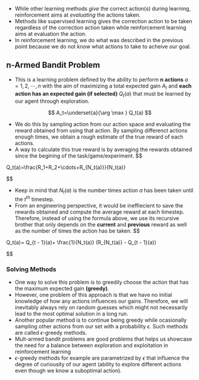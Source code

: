 - While other learning methods *give* the correct action(s) during learning, reinforcement aims at *evaluating* the actions taken.
- Methods like supervised learning gives the correction action to be taken regardless of the correction action taken while reinforcement learning aims at evaluation the action.
- In reinforcement learning, we do what was described in the previous point because we do not know what actions to take to acheive our goal.

## n-Armed Bandit Problem
- This is  a learning problem defined by the ability to perform **n actions** $a = 1, 2, \cdots, n$ with the aim of maximizing a total expected gain $A_t$ and **each action has an expected gain (if selected)**  $Q_t(a)$ that must be learned by our agent through exploration.

$$
A_t=\underset{a}{\arg \max } Q_t(a)
$$

- We do this by sampling action from our action space and evaluating the reward obtained from using that action. By sampling differenct actions enough times, we obtain a rough estimate of the true reward of each actions.
- A way to calculate this true reward is by averaging the rewards obtained since the begining of the task/game/experiment.
$$

Q_t(a)=\frac{R_1+R_2+\cdots+R_{N_t(a)}}{N_t(a)}

$$
- Keep in mind that $N_t(a)$ is the number times action $a$ has been taken until the $t^{th}$ timestep.
- From an engineering perspective, it would be ineffiecient to save the rewards obtained and compute the average reward  at each timestep. Therefore, instead of using the formula above, we use its recursive brother that only depends on the **current** and **previous** reward as well as the number of times the action has be taken.
$$

Q_t(a)= Q_{t - 1}(a)+ \frac{1}{N_t(a)} (R_{N_t(a)} - Q_{t - 1}(a))

$$
### Solving Methods
- One way to solve this problem is to greedily choose the action that has the maximum expected gain **(greedy)**. 
- However, one problem of this approach is that we have no initial knowledge of how any actions influences our gains. Therefore, we will inevitably always rely on random guesses which might not necessarily lead to the most optimal solution in a long run.
- Another popular method is to continue being greedy while ocasionally sampling other actions from our set with a probability $\epsilon$. Such methods are called $\epsilon$-greedy methods.
- Mult-armed bandit problems are good problems that helps us showcase the need for a balance between exploration and exploitation in reinforcement learning
-  $\epsilon$-greedy methods for example are parametrized by $\epsilon$ that influence the degree of curiousity of our agent (ability to explore different actions even though we know a suboptimal action).